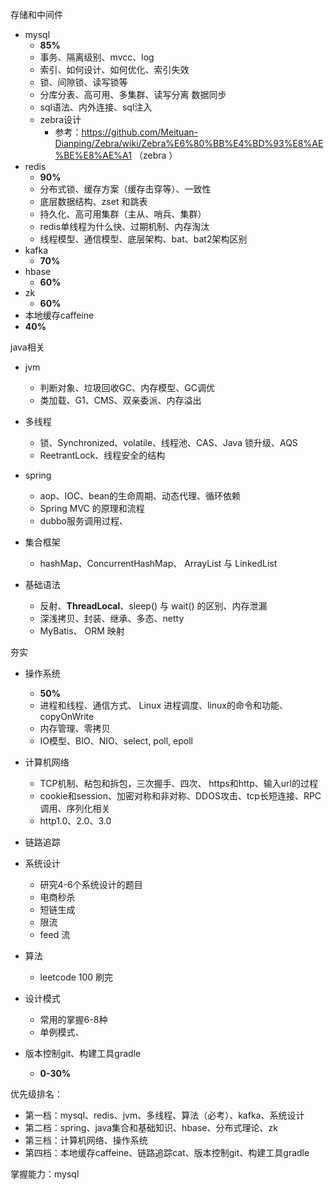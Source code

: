 

存储和中间件

- mysql
  - **85%**
  - 事务、隔离级别、mvcc、log
  - 索引、如何设计、如何优化、索引失效
  - 锁、间隙锁、读写锁等
  - 分库分表、高可用、多集群、读写分离 数据同步
  - sql语法、内外连接、sql注入
  - zebra设计
    - 参考：https://github.com/Meituan-Dianping/Zebra/wiki/Zebra%E6%80%BB%E4%BD%93%E8%AE%BE%E8%AE%A1 （zebra ）
- redis
  - **90%**
  - 分布式锁、缓存方案（缓存击穿等）、一致性
  - 底层数据结构、zset 和跳表
  - 持久化、高可用集群（主从、哨兵、集群）
  - redis单线程为什么快、过期机制、内存淘汰 
  - 线程模型、通信模型、底层架构、bat、bat2架构区别
- kafka 
  - **70%**
- hbase
  - **60%**
- zk
  - **60%**
-  本地缓存caffeine
  - **40%**

java相关

- jvm
  - 判断对象、垃圾回收GC、内存模型、GC调优
  - 类加载、G1、CMS、双亲委派、内存溢出
- 多线程
  - 锁、Synchronized、volatile、线程池、CAS、Java 锁升级、AQS
  - ReetrantLock、线程安全的结构
- spring
  - aop、IOC、bean的生命周期、动态代理、循环依赖
  - Spring MVC 的原理和流程
  - dubbo服务调用过程、
- 集合框架
  - hashMap、ConcurrentHashMap、 ArrayList 与 LinkedList 

- 基础语法
  - 反射、**ThreadLocal**、sleep() 与 wait() 的区别、内存泄漏
  - 深浅拷贝、封装、继承、多态、netty
  - MyBatis、 ORM 映射

夯实

- 操作系统
  - **50%**
  - 进程和线程、通信方式、 Linux 进程调度、linux的命令和功能、copyOnWrite
  - 内存管理、零拷贝
  - IO模型、BIO、NIO、select, poll, epoll
- 计算机网络
  - TCP机制、粘包和拆包，三次握手、四次、 https和http、输入url的过程
  - cookie和session、加密对称和非对称、DDOS攻击、tcp长短连接、RPC调用、序列化相关
  - http1.0、2.0、3.0

- 链路追踪 

- 系统设计
  - 研究4-6个系统设计的题目
  - 电商秒杀
  - 短链生成
  - 限流
  - feed 流
- 算法
  - leetcode 100 刷完
- 设计模式
  - 常用的掌握6-8种
  - 单例模式、
- 版本控制git、构建工具gradle
  - **0-30%**



优先级排名：

- 第一档：mysql、redis、jvm、多线程、算法（必考）、kafka、系统设计
- 第二档：spring、java集合和基础知识、hbase、分布式理论、zk
- 第三档：计算机网络、操作系统
- 第四档：本地缓存caffeine、链路追踪cat、版本控制git、构建工具gradle

掌握能力：mysql